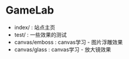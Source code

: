 GameLab
=======

- index/ : 站点主页
- test/ : 一些效果的测试
- canvas/emboss  : canvas学习 - 图片浮雕效果
- canvas/glass : canvas学习 - 放大镜效果